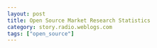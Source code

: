 ```yaml
---
layout: post
title: Open Source Market Research Statistics
category: story.radio.weblogs.com
tags: ["open_source"]
---
```

<head>
<meta http-equiv="Content-Type" content="text/html; charset=UTF-8">
    <meta http-equiv="Expires" content="Mon, 01 Jan 1990 01:00:00 GMT">
    <title>Open Source Market Research Statistics</title>
    <style type="text/css">
      body {
        margin-top: 0px;
        margin-left: 0px;
        margin-right: 0px;
        margin-bottom: 0px;
        }

      body, td, p {
        font-family: verdana, sans-serif;
        font-size: 90%;
        }

      h2 { 
        font-family: Verdana, Arial, Helvetica, sans-serif; font-size: 24px; font-weight: bold
        }
      .header {
        font-family: Verdana, Arial, Helvetica, sans-serif; font-size: 40px; font-weight: bold
        }
      .realsmall {
        font-family: Verdana, Arial, Helvetica, sans-serif; font-size: 9px;
        }
      .small {
        font-family: Verdana, Arial, Helvetica, sans-serif; font-size: 10px;
        }
      </style>
    </head>

| 

 |

| ![](http://radio.weblogs.com/0103807/images/trans60x60.gif)  
 | Last updated: 8/13/2002; 8:21:38 AM  
 | ![](http://radio.weblogs.com/0103807/images/trans60x60.gif) |

| ![](http://radio.weblogs.com/0103807/images/trans60x1.gif)  
 | 

<font size="+3"><b><a href="http://radio.weblogs.com/0103807/" style="color:black; text-decoration:none">The FuzzyBlog!</a></b></font>  
_Marketing 101. Consulting 101. PHP Consulting. Random geeky stuff. I Blog Therefore I Am._

<font size="+1"><b>Open Source Market Research Statistics</b></font>

Seen on 8/13/2002 - From: [http://news.com.com/2100-1001-949276.html](http://news.com.com/2100-1001-949276.html)

> Linux server shipments and sales are lower than of their Windows counterparts and Unix alternatives, but they're growing faster, according to market researcher [IDC](http://www.idc.com/). Linux server shipments are expected to increase 28 percent to 622,000 from 2001 to 2002, compared with a 12 percent increase to 2.8 million servers for Windows and a 5 percent increase to 693,000 for Unix. Spending on Linux servers is predicted to grow 32 percent per year through 2006, compared with 5 percent annual growth for Unix servers and 9 percent for Windows servers.

  
  

<script language="JavaScript" type="text/javascript"><!--
	var imageUrl = "http://radio.xmlstoragesystem.com/weblogStats/count.gif";
	var imageTag = "<img src=\"" + imageUrl + "?group=radio1&usernum=103807&referer=" + escape (document.referrer) + "\" height=\"1\" width=\"1\">";
	document.write (imageTag);
	//--></script>

 | ![](http://radio.weblogs.com/0103807/images/trans60x1.gif)  
 |
| ![](http://radio.weblogs.com/0103807/images/trans60x60.gif)  
 | Copyright 2002 © The FuzzyStuff  
 | ![](http://radio.weblogs.com/0103807/images/trans60x60.gif)  
 |

